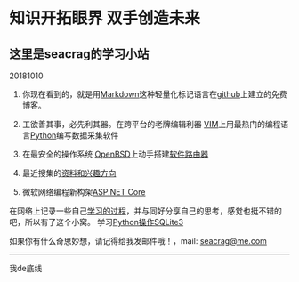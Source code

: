 # 知识开拓眼界 双手创造未来
## 这里是seacrag的学习小站



20181010

1. 你现在看到的，就是用[Markdown](/docs/Markdowndoc.md)这种轻量化标记语言在[github](/docs/githubdoc.md)上建立的免费博客。

2. 工欲善其事，必先利其器。在跨平台的老牌编辑利器 [VIM](/docs/VIMdoc.md)上用最热门的编程语言[Python](/docs/pythondoc.md)编写数据采集软件

3. 在最安全的操作系统 [OpenBSD](/docs/openbsddoc.md)上动手搭建[软件路由器](/docs/openwrt.md)

4. 最近搜集的[资料和兴趣方向](/docs/think.md)

5. 微软网络编程新构架[ASP.NET Core](https://docs.microsoft.com/zh-cn/aspnet/index?view=aspnetcore-2.1)


在网络上记录一些自己[学习的过程](/docs/remember.md)，并与同好分享自己的思考，感觉也挺不错的吧，所以有了这个小窝。
学习[Python操作SQLite3](/docs/20181026.md)

如果你有什么奇思妙想，请记得给我发邮件哦！，mail: <seacrag@me.com>


----

我de底线
